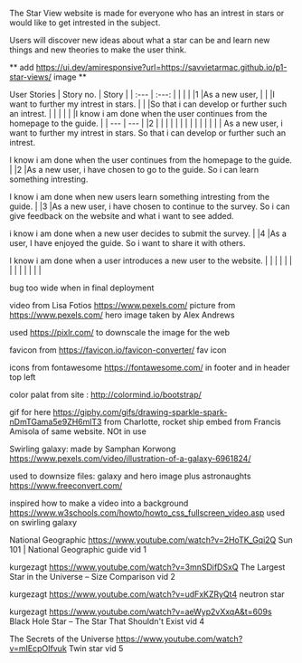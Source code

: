 The Star View website is made for everyone who has an intrest in stars or would like to get intrested in the subject.

Users will discover new ideas about what a star can be and learn new things and new theories to make the user  think.

** add https://ui.dev/amiresponsive?url=https://savvietarmac.github.io/p1-star-views/ image **

User Stories
 | Story no.    | Story                                     |
 |  :---        | :---:                                     |
 |              |                                           |
 |1             |As a new user,                             |
 |              |I want to further my intrest in stars.                                           |
 |              |So that i can develop or further such an intrest.                                           |
 |              |                                           |
 |              |I know i am done when the user continues from the homepage to the guide.                                           |
 | ---          | ---                                       |
 |2             |                                           |
 |              |                                           |
 |              |                                           |
 |              |                                           |
 |              |                                           |
 As a new user,
i want to further my intrest in stars.
So that i can develop or further such an intrest. 

I know i am done when the user continues from the homepage to the guide.                                         |
 |2          |As a new user,
i have chosen to go to the guide.
So i can learn something intresting.

I know i am done when new users learn something intresting from the guide.
                                          |
 |3           |As a new user,
 i have chosen to continue to the survey.
 So i can give feedback on the website and what i want to see added.

 i know i am done when a new user decides to submit the survey.                                         |
 |4           |As a user,
 I have enjoyed the guide.
 So i want to share it with others.
 
 I know i am done when a user introduces a new user to the website.                                         |
 |           |                                         |
 |           |                                         |
 |           |                                         |
 |           |                                         |

 



bug too wide when in final deployment

video from Lisa Fotios https://www.pexels.com/
picture from https://www.pexels.com/ hero image
taken by Alex Andrews

used https://pixlr.com/ to downscale the image for the web

favicon from https://favicon.io/favicon-converter/ fav icon

icons from fontawesome https://fontawesome.com/ in footer and in header top left

color palat from site : http://colormind.io/bootstrap/ 

gif for here https://giphy.com/gifs/drawing-sparkle-spark-nDmTGama5e9ZH6mlT3 from Charlotte, rocket ship embed from Francis Amisola of same website. NOt in use 

Swirling galaxy: made by Samphan Korwong
https://www.pexels.com/video/illustration-of-a-galaxy-6961824/

used to downsize files: galaxy and hero image plus astronaughts
https://www.freeconvert.com/

inspired how to make a video into a background 
https://www.w3schools.com/howto/howto_css_fullscreen_video.asp
used on swirling galaxy

National Geographic
https://www.youtube.com/watch?v=2HoTK_Gqi2Q
Sun 101 | National Geographic guide vid 1

kurgezagt
https://www.youtube.com/watch?v=3mnSDifDSxQ
The Largest Star in the Universe – Size Comparison vid 2

kurgezagt
https://www.youtube.com/watch?v=udFxKZRyQt4
neutron star

kurgezagt
https://www.youtube.com/watch?v=aeWyp2vXxqA&t=609s
Black Hole Star – The Star That Shouldn't Exist vid 4


The Secrets of the Universe
https://www.youtube.com/watch?v=mIEcpOIfvuk
Twin star vid 5